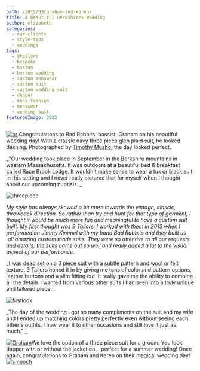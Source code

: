 ```yaml
---
path: /2015/03/graham-and-keren/
title: A Beautiful Berkshires Wedding
author: elizabeth
categories: 
  - our-clients
  - style-tips
  - weddings
tags: 
  - 9tailors
  - bespoke
  - boston
  - boston wedding
  - custom menswear
  - custom suit
  - custom wedding suit
  - dapper
  - mens fashion
  - menswear
  - wedding suit
featuredImage: 2822
---
```

[![br](http://blog.9tailors.com/uploads/br.jpg)](http://blog.9tailors.com/uploads/br.jpg) Congratulations to Bad Rabbits' bassist, Graham on his beautiful wedding day! With a classic navy three piece glen plaid suit, he looked dashing. Photographed by [Timothy Musho](http://musho.tumblr.com/), the day looked perfect.

_"Our wedding took place in September in the Berkshire mountains in western Massachusetts. It was outdoors at a beautiful bed & breakfast called Race Brook Lodge. It wouldn't make sense to wear a tux or black suit in this setting and I never really pictured that for myself when I thought about our upcoming nuptials. _

![threepiece](http://blog.9tailors.com/uploads/threepiece1.jpg)

_My style has always skewed a bit more towards the vintage, classic, throwback direction. So rather than try and hunt for that type of garment, I thought it would be much more fun and meaningful to have a custom suit built. My first thought was 9 Tailors. I worked with them in 2013 when I performed on Jimmy Kimmel with my band Bad Rabbits and they built us  all amazing custom made suits. They were so attentive to all our requests and details, the suits came out so well and really added a lot to the visual aspect of our performance._

_I was dead set on a 3 piece suit with a subtle pattern and wool or felt texture. 9 Tailors honed it in by giving me tons of color and pattern options, leather buttons and a slim fitting cut. It really gave me the ability to combine all the details I wanted from various other suits I had seen into a truly unique and tailored piece. _

![firstlook](http://blog.9tailors.com/uploads/firstlook1.jpg)

_The day of the wedding I got so many compliments on the suit and my wife and I ended up matching colors pretty perfectly even without seeing each other's outfits. I now wear it to other occasions and still love it just as much." _

[![Graham](http://blog.9tailors.com/uploads/Graham.jpg)](http://blog.9tailors.com/uploads/Graham.jpg)We love the option of a three piece suit for a groom. You look dapper with or without the jacket on... perfect for a summer wedding! Once again, congratulations to Graham and Keren on their magical wedding day! [![smooch](http://blog.9tailors.com/uploads/smooch.jpg)](http://blog.9tailors.com/uploads/smooch.jpg)